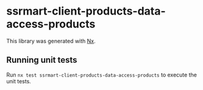 # ssrmart-client-products-data-access-products

This library was generated with [Nx](https://nx.dev).

## Running unit tests

Run `nx test ssrmart-client-products-data-access-products` to execute the unit tests.

